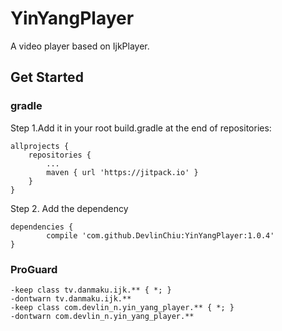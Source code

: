 # YinYangPlayer
A video player based on IjkPlayer.

## Get Started

### gradle
Step 1.Add it in your root build.gradle at the end of repositories:

	allprojects {
		repositories {
			...
			maven { url 'https://jitpack.io' }
		}
	}
Step 2. Add the dependency

	dependencies {
	        compile 'com.github.DevlinChiu:YinYangPlayer:1.0.4'
	}
### ProGuard

	-keep class tv.danmaku.ijk.** { *; }
    -dontwarn tv.danmaku.ijk.**
    -keep class com.devlin_n.yin_yang_player.** { *; }
    -dontwarn com.devlin_n.yin_yang_player.**
